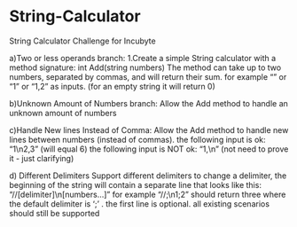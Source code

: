 # String-Calculator
String Calculator Challenge for Incubyte

a)Two or less operands branch:
1.Create a simple String calculator with a method signature:
int Add(string numbers)
The method can take up to two numbers, separated by commas, and will return their sum. 
for example “” or “1” or “1,2” as inputs.
(for an empty string it will return 0) 

b)Unknown Amount of Numbers branch:
Allow the Add method to handle an unknown amount of numbers

c)Handle New lines Instead of Comma:
Allow the Add method to handle new lines between numbers (instead of commas).
the following input is ok: “1\n2,3” (will equal 6)
the following input is NOT ok: “1,\n” (not need to prove it - just clarifying)

d) Different Delimiters
Support different delimiters
to change a delimiter, the beginning of the string will contain a separate line that looks like this: “//[delimiter]\n[numbers…]” for example “//;\n1;2” should return three where the default delimiter is ‘;’ .
the first line is optional. all existing scenarios should still be supported







